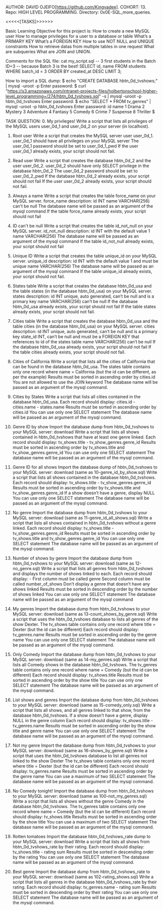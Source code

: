 AUTHOR:		DAVID OJEIFO[https://github.com/Kingvadee].
COHORT:		13.
Repo:		HIGH LEVEL PROGRAMMING.
Directory:	0x0E-SQL_more_queries.

<<<<<[TASKS]>>>>>>

Basic Learning Objective for this project is:
How to create a new MySQL user
How to manage privileges for a user to a database or table
What’s a PRIMARY KEY
What’s a FOREIGN KEY
How to use NOT NULL and UNIQUE constraints
How to retrieve datas from multiple tables in one request
What are subqueries
What are JOIN and UNION.

Comments for the SQL file:
cat my_script.sql
-- 3 first students in the Batch ID=3
-- because Batch 3 is the best!
SELECT id, name FROM students WHERE batch_id = 3 ORDER BY created_at DESC LIMIT 3;


How to import a SQL dump:
$ echo "CREATE DATABASE hbtn_0d_tvshows;" | mysql -uroot -p
Enter password: 
$ curl "https://s3.amazonaws.com/intranet-projects-files/holbertonschool-higher-level_programming+/274/hbtn_0d_tvshows.sql" -s | mysql -uroot -p hbtn_0d_tvshows
Enter password: 
$ echo "SELECT * FROM tv_genres" | mysql -uroot -p hbtn_0d_tvshows
Enter password: 
id  name
1   Drama
2   Mystery
3   Adventure
4   Fantasy
5   Comedy
6   Crime
7   Suspense
8   Thriller
$

TASK QUESTION:
0. My privileges!
Write a script that lists all privileges of the MySQL users user_0d_1 and user_0d_2 on your server (in localhost).

1. Root user
Write a script that creates the MySQL server user user_0d_1.
user_0d_1 should have all privileges on your MySQL server
The user_0d_1 password should be set to user_0d_1_pwd
If the user user_0d_1 already exists, your script should not fail.

2. Read user
Write a script that creates the database hbtn_0d_2 and the user user_0d_2.
user_0d_2 should have only SELECT privilege in the database hbtn_0d_2
The user_0d_2 password should be set to user_0d_2_pwd
If the database hbtn_0d_2 already exists, your script should not fail
If the user user_0d_2 already exists, your script should not fail.

3. Always a name
Write a script that creates the table force_name on your MySQL server.
force_name description:
id INT
name VARCHAR(256) can’t be null
The database name will be passed as an argument of the mysql command
If the table force_name already exists, your script should not fail

4. ID can't be null
Write a script that creates the table id_not_null on your MySQL server.
id_not_null description:
id INT with the default value 1
name VARCHAR(256)
The database name will be passed as an argument of the mysql command
If the table id_not_null already exists, your script should not fail

5. Unique ID
Write a script that creates the table unique_id on your MySQL server.
unique_id description:
id INT with the default value 1 and must be unique
name VARCHAR(256)
The database name will be passed as an argument of the mysql command
If the table unique_id already exists, your script should not fail.

6. States table
Write a script that creates the database hbtn_0d_usa and the table states (in the database hbtn_0d_usa) on your MySQL server.
states description:
id INT unique, auto generated, can’t be null and is a primary key
name VARCHAR(256) can’t be null
If the database hbtn_0d_usa already exists, your script should not fail
If the table states already exists, your script should not fail.

7. Cities table
Write a script that creates the database hbtn_0d_usa and the table cities (in the database hbtn_0d_usa) on your MySQL server.
cities description:
id INT unique, auto generated, can’t be null and is a primary key
state_id INT, can’t be null and must be a FOREIGN KEY that references to id of the states table
name VARCHAR(256) can’t be null
If the database hbtn_0d_usa already exists, your script should not fail
If the table cities already exists, your script should not fail.

8. Cities of California
Write a script that lists all the cities of California that can be found in the database hbtn_0d_usa.
The states table contains only one record where name = California (but the id can be different, as per the example)
Results must be sorted in ascending order by cities.id
You are not allowed to use the JOIN keyword
The database name will be passed as an argument of the mysql command.

9. Cities by States
Write a script that lists all cities contained in the database hbtn_0d_usa.
Each record should display: cities.id - cities.name - states.name
Results must be sorted in ascending order by cities.id
You can use only one SELECT statement
The database name will be passed as an argument of the mysql command.

10. Genre ID by show
Import the database dump from hbtn_0d_tvshows to your MySQL server: download
Write a script that lists all shows contained in hbtn_0d_tvshows that have at least one genre linked.
Each record should display: tv_shows.title - tv_show_genres.genre_id
Results must be sorted in ascending order by tv_shows.title and tv_show_genres.genre_id
You can use only one SELECT statement
The database name will be passed as an argument of the mysql command.

11. Genre ID for all shows
Import the database dump of hbtn_0d_tvshows to your MySQL server: download (same as 10-genre_id_by_show.sql)
Write a script that lists all shows contained in the database hbtn_0d_tvshows.
Each record should display: tv_shows.title - tv_show_genres.genre_id
Results must be sorted in ascending order by tv_shows.title and tv_show_genres.genre_id
If a show doesn’t have a genre, display NULL
You can use only one SELECT statement
The database name will be passed as an argument of the mysql command.

12. No genre
Import the database dump from hbtn_0d_tvshows to your MySQL server: download (same as 11-genre_id_all_shows.sql)
Write a script that lists all shows contained in hbtn_0d_tvshows without a genre linked.
Each record should display: tv_shows.title - tv_show_genres.genre_id
Results must be sorted in ascending order by tv_shows.title and tv_show_genres.genre_id
You can use only one SELECT statement
The database name will be passed as an argument of the mysql command.

13. Number of shows by genre
Import the database dump from hbtn_0d_tvshows to your MySQL server: download (same as 12-no_genre.sql)
Write a script that lists all genres from hbtn_0d_tvshows and displays the number of shows linked to each.
Each record should display: <TV Show genre> - <Number of shows linked to this genre>
First column must be called genre
Second column must be called number_of_shows
Don’t display a genre that doesn’t have any shows linked
Results must be sorted in descending order by the number of shows linked
You can use only one SELECT statement
The database name will be passed as an argument of the mysql command

14. My genres
Import the database dump from hbtn_0d_tvshows to your MySQL server: download (same as 13-count_shows_by_genre.sql)
Write a script that uses the hbtn_0d_tvshows database to lists all genres of the show Dexter.
The tv_shows table contains only one record where title = Dexter (but the id can be different)
Each record should display: tv_genres.name
Results must be sorted in ascending order by the genre name
You can use only one SELECT statement
The database name will be passed as an argument of the mysql command.

15. Only Comedy
Import the database dump from hbtn_0d_tvshows to your MySQL server: download (same as 14-my_genres.sql)
Write a script that lists all Comedy shows in the database hbtn_0d_tvshows.
The tv_genres table contains only one record where name = Comedy (but the id can be different)
Each record should display: tv_shows.title
Results must be sorted in ascending order by the show title
You can use only one SELECT statement
The database name will be passed as an argument of the mysql command.

16. List shows and genres
Import the database dump from hbtn_0d_tvshows to your MySQL server: download (same as 15-comedy_only.sql)
Write a script that lists all shows, and all genres linked to that show, from the database hbtn_0d_tvshows.
If a show doesn’t have a genre, display NULL in the genre column
Each record should display: tv_shows.title - tv_genres.name
Results must be sorted in ascending order by the show title and genre name
You can use only one SELECT statement
The database name will be passed as an argument of the mysql command.

17. Not my genre
Import the database dump from hbtn_0d_tvshows to your MySQL server: download (same as 16-shows_by_genre.sql)
Write a script that uses the hbtn_0d_tvshows database to list all genres not linked to the show Dexter
The tv_shows table contains only one record where title = Dexter (but the id can be different)
Each record should display: tv_genres.name
Results must be sorted in ascending order by the genre name
You can use a maximum of two SELECT statement
The database name will be passed as an argument of the mysql command.

18. No Comedy tonight!
Import the database dump from hbtn_0d_tvshows to your MySQL server: download (same as 100-not_my_genres.sql)
Write a script that lists all shows without the genre Comedy in the database hbtn_0d_tvshows.
The tv_genres table contains only one record where name = Comedy (but the id can be different)
Each record should display: tv_shows.title
Results must be sorted in ascending order by the show title
You can use a maximum of two SELECT statement
The database name will be passed as an argument of the mysql command.

19. Rotten tomatoes
Import the database hbtn_0d_tvshows_rate dump to your MySQL server: download
Write a script that lists all shows from hbtn_0d_tvshows_rate by their rating.
Each record should display: tv_shows.title - rating sum
Results must be sorted in descending order by the rating
You can use only one SELECT statement
The database name will be passed as an argument of the mysql command.

20. Best genre
Import the database dump from hbtn_0d_tvshows_rate to your MySQL server: download (same as 102-rating_shows.sql)
Write a script that lists all genres in the database hbtn_0d_tvshows_rate by their rating.
Each record should display: tv_genres.name - rating sum
Results must be sorted in descending order by their rating
You can use only one SELECT statement
The database name will be passed as an argument of the mysql command.

